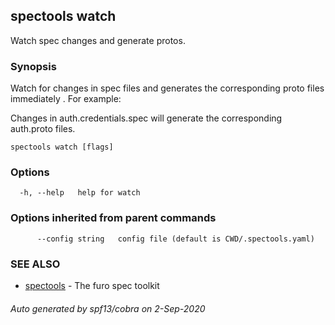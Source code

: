 ## spectools watch

Watch spec changes and generate protos.

### Synopsis

Watch for changes in spec files and generates the corresponding proto files immediately . For example:

Changes in auth.credentials.spec will generate the corresponding auth.proto files.

```
spectools watch [flags]
```

### Options

```
  -h, --help   help for watch
```

### Options inherited from parent commands

```
      --config string   config file (default is CWD/.spectools.yaml)
```

### SEE ALSO

* [spectools](spectools.md)	 - The furo spec toolkit

###### Auto generated by spf13/cobra on 2-Sep-2020
